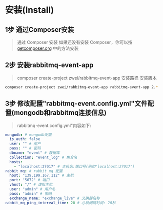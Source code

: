 安装(Install)
=========================

1步 通过Composer安装
-------------------------
> 通过 Composer 安装
如果还没有安装 Composer，你可以按 [getcomposer.org](https://getcomposer.org/) 中的方法安装


2步 安装rabbitmq-event-app
-------------------------
> composer create-project zwei/rabbitmq-event-app 安装路径 安装版本

```sh
composer create-project zwei/rabbitmq-event-app rabbitmq-event-app 2.*
```

3步 修改配置"rabbitmq-event.config.yml"文件配置(mongodb和rabbitmq连接信息)
-------------------------

> rabbitmq-event.config.yml"内容如下:
```yml
mongodb: # mongodb配置
  is_auth: false
  user: "" # 用户
  pass: "" # 密码
  dbname: "event" # 数据库
  collection: "event_log" # 集合名
  hosts:
    - "localhost:27017" # 主机名:端口号(例如"localhost:27017")
rabbit_mq: # rabbit mq 配置
  host: "139.199.167.112" # 主机
  port: "5672" # 端口
  vhost: "/" # 虚拟主机
  user: "admin" # 用户名
  pass: "admin" # 密码
  exchange_name: "exchange_live" # 交换器名称
rabbit_mq_ping_interval_time: 20 # 心跳间隔时间: 20秒
```
